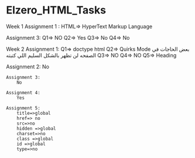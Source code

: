 # Elzero_HTML_Tasks
Week 1
  Assignment 1 :
    HTML=> HyperText Markup Language 
    
  Assignment 3:
    Q1=> NO
    Q2=> Yes
    Q3=> No
    Q4=> No
   
Week 2
  Assignment 1:
      Q1=> doctype html
      Q2=> Quirks Mode بعض الحاجات في الصفحه لن تظهر بالشكل السليم اللي كتبته
      Q3=> NO
      Q4=> NO
      Q5=> Heading
    
   Assignment 2:
       No

    Assignment 3:
        No
      
    Assignment 4:
        Yes

    Assignment 5:
        title=>global
        href=> no
        src=>no 
        hidden =>global
        charset=>no
        class =>global
        id =>global
        type=>no 
        
     

  
 
  
